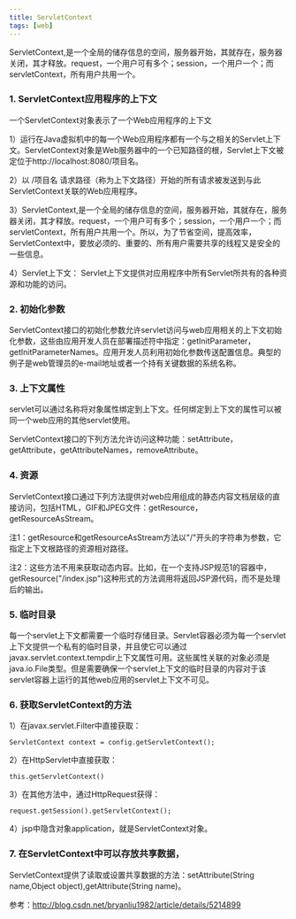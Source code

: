 ```yaml
---
title: ServletContext
tags: [web]
---
```


ServletContext,是一个全局的储存信息的空间，服务器开始，其就存在，服务器关闭，其才释放。request，一个用户可有多个；session，一个用户一个；而servletContext，所有用户共用一个。

### 1. ServletContext应用程序的上下文
一个ServletContext对象表示了一个Web应用程序的上下文

1）运行在Java虚拟机中的每一个Web应用程序都有一个与之相关的Servlet上下文。ServletContext对象是Web服务器中的一个已知路径的根，Servlet上下文被定位于http://localhost:8080/项目名。

2）以 /项目名 请求路径（称为上下文路径）开始的所有请求被发送到与此ServletContext关联的Web应用程序。

3）ServletContext,是一个全局的储存信息的空间，服务器开始，其就存在，服务器关闭，其才释放。request，一个用户可有多个；session，一个用户一个；而servletContext，所有用户共用一个。所以，为了节省空间，提高效率，ServletContext中，要放必须的、重要的、所有用户需要共享的线程又是安全的一些信息。

4）Servlet上下文：
Servlet上下文提供对应用程序中所有Servlet所共有的各种资源和功能的访问。

### 2. 初始化参数
ServletContext接口的初始化参数允许servlet访问与web应用相关的上下文初始化参数，这些由应用开发人员在部署描述符中指定：getInitParameter，getInitParameterNames。应用开发人员利用初始化参数传送配置信息。典型的例子是web管理员的e-mail地址或者一个持有关键数据的系统名称。

### 3. 上下文属性
servlet可以通过名称将对象属性绑定到上下文。任何绑定到上下文的属性可以被同一个web应用的其他servlet使用。

ServletContext接口的下列方法允许访问这种功能：setAttribute，getAttribute，getAttributeNames，removeAttribute。

### 4. 资源
ServletContext接口通过下列方法提供对web应用组成的静态内容文档层级的直接访问，包括HTML，GIF和JPEG文件：getResource，getResourceAsStream。

注1：getResource和getResourceAsStream方法以"/"开头的字符串为参数，它指定上下文根路径的资源相对路径。

注2：这些方法不用来获取动态内容。比如，在一个支持JSP规范1的容器中，getResource("/index.jsp")这种形式的方法调用将返回JSP源代码，而不是处理后的输出。

### 5. 临时目录
每一个servlet上下文都需要一个临时存储目录。Servlet容器必须为每一个servlet上下文提供一个私有的临时目录，并且使它可以通过javax.servlet.context.tempdir上下文属性可用。这些属性关联的对象必须是java.io.File类型。但是需要确保一个servlet上下文的临时目录的内容对于该servlet容器上运行的其他web应用的servlet上下文不可见。

### 6. 获取ServletContext的方法
1）在javax.servlet.Filter中直接获取：

```
ServletContext context = config.getServletContext(); 
```

2）在HttpServlet中直接获取：

```
this.getServletContext() 
```

3）在其他方法中，通过HttpRequest获得：

```
request.getSession().getServletContext(); 
```

4）jsp中隐含对象application，就是ServletContext对象。

### 7. 在ServletContext中可以存放共享数据，
ServletContext提供了读取或设置共享数据的方法：setAttribute(String name,Object object),getAttribute(String name)。

参考：http://blog.csdn.net/bryanliu1982/article/details/5214899

